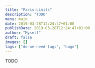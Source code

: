 ```yaml
---
title: "Paris-Limits"
description: "TODO"
menu: main
date: 2019-03-28T12:24:47+01:00
publishDate: 2019-03-28T12:24:47+01:00
author: "Myself"
draft: false
images: []
tags: ["do-we-need-tags", "hugo"]
---
```


TODO
